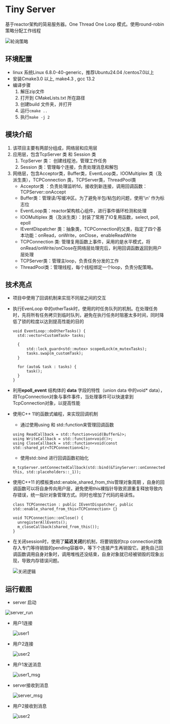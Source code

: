 # Tiny Server

基于reactor架构的简易服务器。One Thread One Loop 模式。使用round-robin策略分配工作线程



![轮询策略](img/轮询策略.png)

## 环境配置

* linux 系统Linux 6.8.0-40-generic，推荐Ubuntu24.04 /centos7.0以上
* 安装Cmake3.0 以上, make4.3 , gcc 13.2
* 编译步骤
  1. 解压zip文件
  2. 打开到 CMakeLists.txt 所在路径
  3. 创建build 文件夹，并打开
  4. 运行`cmake ..`
  5. 执行`make -j 2`

## 模块介绍

1. 该项目主要有两部分组成，网络层和应用层
2. 应用层，包含TcpServer 类 和 Session 类
   1. TcpServer 类： 创建线程池，管理工作任务
   2. Session 类：管理每个连接，负责处理消息和解包
3. 网络层，包含Acceptor类，Buffer类，EventLoop类，IOOMultiplex 类（及派生类），TCPConnection 类，TCPServer类，ThreadPool类
   - Acceptor类 ：负责处理监听fd，接收到新连接，调用回调函数：TCPServer::onAccept
   - Buffer类：管理读/写缓冲区。为了避免半包/粘包的问题，使用'\n' 作为标志位
   - EventLoop类：reactor架构核心组件，进行事件循环检测和处理
   - IOOMultiplex 类（及派生类）：封装了常用了IO复用函数，select, poll, epoll
   - IEventDispatcher 类：抽象类，TCPConnection的父类，指定了四个基本功能：onRead，onWrite，onClose，enableReadWrite
   - TCPConnection 类: 管理复用函数上事件，采用的是水平模式，将onRead/onWrite/onClose在网络层处理完后，利用回调函数返回到用户层处理
   - TCPServer类：管理主loop，负责任务分发的工作
   - ThreadPool类：管理线程，每个线程绑定一个loop，负责分配策略。

## 技术亮点

- 项目中使用了回调机制来实现不同层之间的交互

- 执行EvenLoop 中的otherTask时，使用的时任务队列的机制。在处理任务时，先将所有任务拷贝到临时队列，避免在执行任务时阻塞太多时间，同时降低了锁的粒度以达到提高性能的目的

  ```
  void EventLoop::doOtherTasks() {
  	std::vector<CustomTask> tasks;
  
  	{
  		std::lock_guard<std::mutex> scopedLock(m_mutexTasks);
  		tasks.swap(m_customTask);
  	}
  
  	for (auto& task : tasks) {
  		task();
  	}
  }
  ```

- 利用**epoll_event** 结构体的 **data** 字段的特性（union data 中的void* data），将TcpConnection对象与事件事件，当处理事件可以快速拿到TcpConnection对象，以提高性能

- 使用C++ 11的函数式编程，来实现回调机制

  - 通过使用using 和 std::function来管理回调函数

  ```
  using ReadCallback = std::function<void(Buffer&)>;
  using WriteCallback = std::function<void()>;
  using CloseCallback = std::function<void(const std::shared_ptr<TCPConnection>&)>;
  ```

  - 使用std::bind 进行回调函数初始化

  ```
  m_tcpServer.setConnectedCallback(std::bind(&TinyServer::onConnected, this, std::placeholders::_1));
  ```

- 使用C++11 的模板类std::enable_shared_from_this管理对象周期 ，自身的回调函数可以将自身传向用户层，避免使用this裸指针导致资源重复释放导致内存错误，统一指针对象管理方式。同时也增加了代码的易读性。

  ```
  class TCPConnection : public IEventDispatcher, public std::enable_shared_from_this<TCPConnection> {}
  
  void TCPConnection::onClose() {
  	unregisterAllEvents();
  	m_closeCallback(shared_from_this());
  }
  ```

- 在关闭session时，使用了**延迟关闭**的机制，将要销毁的tcp connection对象存入专门等待销毁的pending容器中，等下个连接产生再销毁它。避免自己回调函数调用自身对象时，调用堆栈还没结束，自身对象就已经被销毁的现象出现，导致内存错误问题。

  <img src="img/关闭逻辑.png" alt="关闭逻辑"  />

## 运行截图

- server 启动

<img src="img/server_run.png" alt="server_run"  />

- 用户1连接

  <img src="img/user1.png" alt="user1"  />

- 用户2连接

  <img src="img/user2.png" alt="user2"  />

- 用户1发送消息

  <img src="img/user1_msg.png" alt="user1_msg"  />

- server接收到消息

  <img src="img/server_msg.png" alt="server_msg"  />

- 用户2接收到消息

  <img src="img/user2_msg.png" alt="user2"  />
